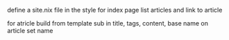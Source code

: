 define a site.nix file in the style
for index page list articles and link to article

for atricle build from template sub in title, tags, content, base name on article set name
